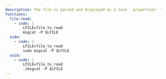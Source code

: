 ```yaml
---
description: The file is parsed and displayed as a Java `.properties` file, so this may not be suitable to read arbitrary binary data.
functions:
  file-read:
    - code: |
        LFILE=file_to_read
        msgcat -P $LFILE
  sudo:
    - code: |
        LFILE=file_to_read
        sudo msgcat -P $LFILE
  suid:
    - code: |
        LFILE=file_to_read
        ./msgcat -P $LFILE
---
```

